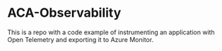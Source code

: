 # ACA-Observability
This is a repo with a code example of instrumenting an application with Open Telemetry and exporting it to Azure Monitor.
